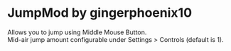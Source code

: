 # JumpMod by gingerphoenix10
Allows you to jump using Middle Mouse Button.<br>
Mid-air jump amount configurable under Settings > Controls (default is 1).